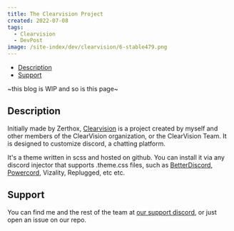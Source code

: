 ```yaml
---
title: The Clearvision Project
created: 2022-07-08
tags: 
  - Clearvision
  - DevPost
image: /site-index/dev/clearvision/6-stable479.png
---
```

- [Description](#description)
- [Support](#support)

~this blog is WIP and so is this page~
## Description

Initially made by Zerthox, [Clearvision](https://github.com/ClearVision) is a project created by myself and other members of the ClearVision organization, or the ClearVision Team. It is designed to customize discord, a chatting platform.

It's a theme written in scss and hosted on github. You can install it via any discord injector that supports .theme.css files, such as [BetterDiscord](https://betterdiscord.app/), [Powercord](https://powercord.dev/), Vizality, Replugged, etc etc.

## Support

You can find me and the rest of the team at [our support discord](https://discord.gg/7pNUC9C), or just open an issue on our repo.
